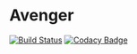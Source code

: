 # Avenger
[![Build Status](https://travis-ci.org/aniket282p/Avenger.svg?branch=master)](https://travis-ci.org/aniket282p/Avenger)
[![Codacy Badge](https://api.codacy.com/project/badge/Grade/479a0cb580fe4e77923e525125b765d7)](https://www.codacy.com/app/aniket282p/Avenger?utm_source=github.com&amp;utm_medium=referral&amp;utm_content=aniket282p/Avenger&amp;utm_campaign=Badge_Grade)

